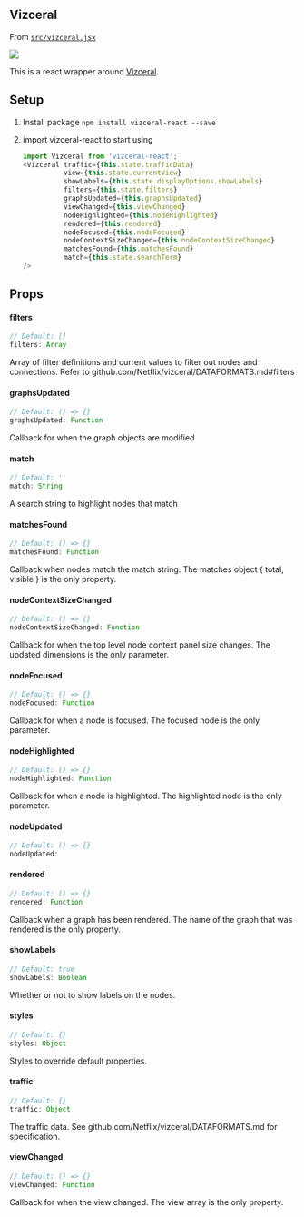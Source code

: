 ## Vizceral

From [`src/vizceral.jsx`](src/vizceral.jsx)

![](https://raw.githubusercontent.com/Netflix/vizceral/master/logo.png)

This is a react wrapper around [Vizceral](https://github.com/Netflix/vizceral).

## Setup
1. Install package
   `npm install vizceral-react --save`
2. import vizceral-react to start using

   ```js
   import Vizceral from 'vizceral-react';
   <Vizceral traffic={this.state.trafficData}
             view={this.state.currentView}
             showLabels={this.state.displayOptions.showLabels}
             filters={this.state.filters}
             graphsUpdated={this.graphsUpdated}
             viewChanged={this.viewChanged}
             nodeHighlighted={this.nodeHighlighted}
             rendered={this.rendered}
             nodeFocused={this.nodeFocused}
             nodeContextSizeChanged={this.nodeContextSizeChanged}
             matchesFound={this.matchesFound}
             match={this.state.searchTerm}
   />
   ```

## Props

#### filters

```js
// Default: []
filters: Array
```

Array of filter definitions and current values to filter out nodes and connections. Refer to github.com/Netflix/vizceral/DATAFORMATS.md#filters

#### graphsUpdated

```js
// Default: () => {}
graphsUpdated: Function
```

Callback for when the graph objects are modified

#### match

```js
// Default: ''
match: String
```

A search string to highlight nodes that match

#### matchesFound

```js
// Default: () => {}
matchesFound: Function
```

Callback when nodes match the match string. The matches object { total, visible } is the only property.

#### nodeContextSizeChanged

```js
// Default: () => {}
nodeContextSizeChanged: Function
```

Callback for when the top level node context panel size changes. The updated dimensions is the only parameter.

#### nodeFocused

```js
// Default: () => {}
nodeFocused: Function
```

Callback for when a node is focused. The focused node is the only parameter.

#### nodeHighlighted

```js
// Default: () => {}
nodeHighlighted: Function
```

Callback for when a node is highlighted. The highlighted node is the only parameter.

#### nodeUpdated

```js
// Default: () => {}
nodeUpdated: 
```

#### rendered

```js
// Default: () => {}
rendered: Function
```

Callback when a graph has been rendered. The name of the graph that was rendered is the only property.

#### showLabels

```js
// Default: true
showLabels: Boolean
```

Whether or not to show labels on the nodes.

#### styles

```js
// Default: {}
styles: Object
```

Styles to override default properties.

#### traffic

```js
// Default: {}
traffic: Object
```

The traffic data. See github.com/Netflix/vizceral/DATAFORMATS.md for specification.

#### viewChanged

```js
// Default: () => {}
viewChanged: Function
```

Callback for when the view changed. The view array is the only property.

<br><br>
